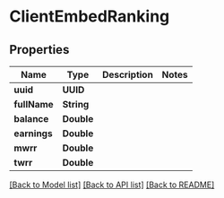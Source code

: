 # ClientEmbedRanking

## Properties
Name | Type | Description | Notes
------------ | ------------- | ------------- | -------------
**uuid** | **UUID** |  | 
**fullName** | **String** |  | 
**balance** | **Double** |  | 
**earnings** | **Double** |  | 
**mwrr** | **Double** |  | 
**twrr** | **Double** |  | 

[[Back to Model list]](../README.md#documentation-for-models) [[Back to API list]](../README.md#documentation-for-api-endpoints) [[Back to README]](../README.md)


